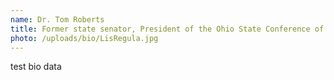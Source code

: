 ```yaml
---
name: Dr. Tom Roberts
title: Former state senator, President of the Ohio State Conference of the NAACP
photo: /uploads/bio/LisRegula.jpg
---
```

test bio data
